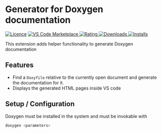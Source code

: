 # Generator for Doxygen documentation

[![Licence](https://img.shields.io/github/license/betwo/vscode-doxygen-runner.svg)](https://github.com/betwo/vscode-doxygen-runner)
[![VS Code Marketplace](https://vsmarketplacebadge.apphb.com/version-short/betwo.vscode-doxygen-runner.svg) ![Rating](https://vsmarketplacebadge.apphb.com/rating-short/betwo.vscode-doxygen-runner.svg) ![Downloads](https://vsmarketplacebadge.apphb.com/downloads-short/betwo.vscode-doxygen-runner.svg) ![Installs](https://vsmarketplacebadge.apphb.com/installs-short/betwo.vscode-doxygen-runner.svg)](https://marketplace.visualstudio.com/items?itemName=betwo.vscode-doxygen-runner)

This extension adds helper functionality to generate Doxygen documentation

## Features

* Find a `Doxyfile` relative to the currently open document and generate the documentation for it.
* Displays the generated HTML pages inside VS code

## Setup / Configuration

Doxygen must be installed in the system and must be invokable with

```bash
doxygen <parameters>
```